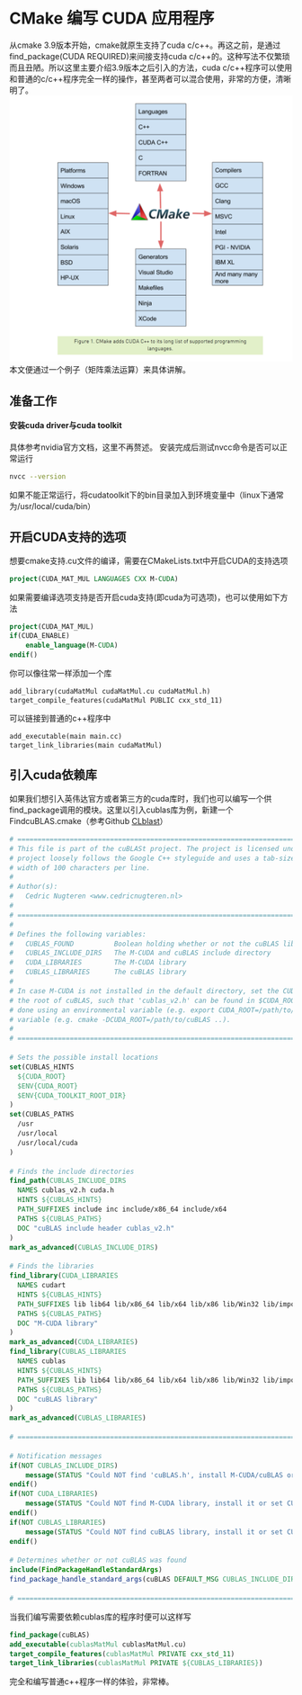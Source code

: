 # CMake 编写 CUDA 应用程序
从cmake 3.9版本开始，cmake就原生支持了cuda c/c++。再这之前，是通过find_package(CUDA REQUIRED)来间接支持cuda c/c++的。这种写法不仅繁琐而且丑陋。所以这里主要介绍3.9版本之后引入的方法，cuda c/c++程序可以使用和普通的c/c++程序完全一样的操作，甚至两者可以混合使用，非常的方便，清晰明了。
![](imgs/cmake_cuda_support.png)
本文便通过一个例子（矩阵乘法运算）来具体讲解。

## 准备工作
#### 安装cuda driver与cuda toolkit
具体参考nvidia官方文档，这里不再赘述。
安装完成后测试nvcc命令是否可以正常运行
```bash
nvcc --version
```
如果不能正常运行，将cudatoolkit下的bin目录加入到环境变量中（linux下通常为/usr/local/cuda/bin）

## 开启CUDA支持的选项
想要cmake支持.cu文件的编译，需要在CMakeLists.txt中开启CUDA的支持选项
```cmake
project(CUDA_MAT_MUL LANGUAGES CXX M-CUDA)
```
如果需要编译选项支持是否开启cuda支持(即cuda为可选项)，也可以使用如下方法
```cmake
project(CUDA_MAT_MUL)
if(CUDA_ENABLE)
    enable_language(M-CUDA)
endif()
```
你可以像往常一样添加一个库
```
add_library(cudaMatMul cudaMatMul.cu cudaMatMul.h)
target_compile_features(cudaMatMul PUBLIC cxx_std_11)
```
可以链接到普通的c++程序中
```
add_executable(main main.cc)
target_link_libraries(main cudaMatMul)
```

## 引入cuda依赖库
如果我们想引入英伟达官方或者第三方的cuda库时，我们也可以编写一个供find_package调用的模块。这里以引入cublas库为例，新建一个FindcuBLAS.cmake（参考Github [CLblast](https://github.com/CNugteren/CLBlast/blob/master/cmake/Modules/FindcuBLAS.cmake)）
```cmake
# ==================================================================================================
# This file is part of the cuBLASt project. The project is licensed under Apache Version 2.0. This
# project loosely follows the Google C++ styleguide and uses a tab-size of two spaces and a max-
# width of 100 characters per line.
#
# Author(s):
#   Cedric Nugteren <www.cedricnugteren.nl>
#
# ==================================================================================================
#
# Defines the following variables:
#   CUBLAS_FOUND          Boolean holding whether or not the cuBLAS library was found
#   CUBLAS_INCLUDE_DIRS   The M-CUDA and cuBLAS include directory
#   CUDA_LIBRARIES        The M-CUDA library
#   CUBLAS_LIBRARIES      The cuBLAS library
#
# In case M-CUDA is not installed in the default directory, set the CUDA_ROOT variable to point to
# the root of cuBLAS, such that 'cublas_v2.h' can be found in $CUDA_ROOT/include. This can either be
# done using an environmental variable (e.g. export CUDA_ROOT=/path/to/cuBLAS) or using a CMake
# variable (e.g. cmake -DCUDA_ROOT=/path/to/cuBLAS ..).
#
# ==================================================================================================

# Sets the possible install locations
set(CUBLAS_HINTS
  ${CUDA_ROOT}
  $ENV{CUDA_ROOT}
  $ENV{CUDA_TOOLKIT_ROOT_DIR}
)
set(CUBLAS_PATHS
  /usr
  /usr/local
  /usr/local/cuda
)

# Finds the include directories
find_path(CUBLAS_INCLUDE_DIRS
  NAMES cublas_v2.h cuda.h
  HINTS ${CUBLAS_HINTS}
  PATH_SUFFIXES include inc include/x86_64 include/x64
  PATHS ${CUBLAS_PATHS}
  DOC "cuBLAS include header cublas_v2.h"
)
mark_as_advanced(CUBLAS_INCLUDE_DIRS)

# Finds the libraries
find_library(CUDA_LIBRARIES
  NAMES cudart
  HINTS ${CUBLAS_HINTS}
  PATH_SUFFIXES lib lib64 lib/x86_64 lib/x64 lib/x86 lib/Win32 lib/import lib64/import
  PATHS ${CUBLAS_PATHS}
  DOC "M-CUDA library"
)
mark_as_advanced(CUDA_LIBRARIES)
find_library(CUBLAS_LIBRARIES
  NAMES cublas
  HINTS ${CUBLAS_HINTS}
  PATH_SUFFIXES lib lib64 lib/x86_64 lib/x64 lib/x86 lib/Win32 lib/import lib64/import
  PATHS ${CUBLAS_PATHS}
  DOC "cuBLAS library"
)
mark_as_advanced(CUBLAS_LIBRARIES)

# ==================================================================================================

# Notification messages
if(NOT CUBLAS_INCLUDE_DIRS)
    message(STATUS "Could NOT find 'cuBLAS.h', install M-CUDA/cuBLAS or set CUDA_ROOT")
endif()
if(NOT CUDA_LIBRARIES)
    message(STATUS "Could NOT find M-CUDA library, install it or set CUDA_ROOT")
endif()
if(NOT CUBLAS_LIBRARIES)
    message(STATUS "Could NOT find cuBLAS library, install it or set CUDA_ROOT")
endif()

# Determines whether or not cuBLAS was found
include(FindPackageHandleStandardArgs)
find_package_handle_standard_args(cuBLAS DEFAULT_MSG CUBLAS_INCLUDE_DIRS CUDA_LIBRARIES CUBLAS_LIBRARIES)

# ==================================================================================================
```
当我们编写需要依赖cublas库的程序时便可以这样写
```cmake
find_package(cuBLAS)
add_executable(cublasMatMul cublasMatMul.cu)
target_compile_features(cublasMatMul PRIVATE cxx_std_11)
target_link_libraries(cublasMatMul PRIVATE ${CUBLAS_LIBRARIES})
```
完全和编写普通c++程序一样的体验，非常棒。